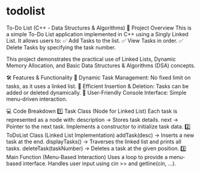 # todolist
To-Do List (C++ - Data Structures & Algorithms)
📌 Project Overview
This is a simple To-Do List application implemented in C++ using a Singly Linked List. It allows users to:
✅ Add Tasks to the list.
✅ View Tasks in order.
✅ Delete Tasks by specifying the task number.

This project demonstrates the practical use of Linked Lists, Dynamic Memory Allocation, and Basic Data Structures & Algorithms (DSA) concepts.

🛠 Features & Functionality
🔹 Dynamic Task Management: No fixed limit on tasks, as it uses a linked list.
🔹 Efficient Insertion & Deletion: Tasks can be added or deleted dynamically.
🔹 User-Friendly Console Interface: Simple menu-driven interaction.

💻 Code Breakdown
1️⃣ Task Class (Node for Linked List)
Each task is represented as a node with:
description → Stores task details.
next → Pointer to the next task.
Implements a constructor to initialize task data.
2️⃣ ToDoList Class (Linked List Implementation)
addTask(desc) → Inserts a new task at the end.
displayTasks() → Traverses the linked list and prints all tasks.
deleteTask(taskNumber) → Deletes a task at the given position.
3️⃣ Main Function (Menu-Based Interaction)
Uses a loop to provide a menu-based interface.
Handles user input using cin >> and getline(cin, ...).
